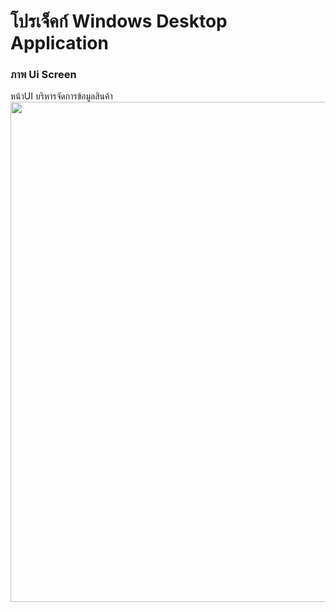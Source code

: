 # โปรเจ็คก์ Windows Desktop Application <Myproject01>

### ภาพ Ui Screen

หน้าUI บริหารจัดการข้อมูลสินค้า
<img src="https://github.com/user-attachments/assets/9dc4c5a6-f792-472a-8758-d6af7e67ac1f" width="800">

